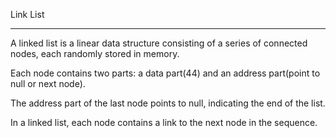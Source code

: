 Link List
 ____________

 A linked list is a linear data structure consisting of a series of connected nodes, each randomly
stored in memory.

Each node contains two parts: a data part(44) and an address part(point to null or next node).

The address part of the last node points to null, indicating the end of the list.

In a linked list, each node contains a link to the next node in the sequence.
